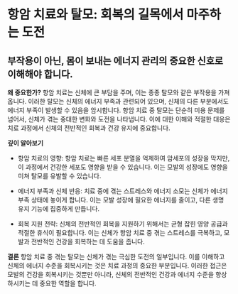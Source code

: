 
# 항암 치료와 탈모: 회복의 길목에서 마주하는 도전

## 부작용이 아닌, 몸이 보내는 에너지 관리의 중요한 신호로 이해해야 합니다.

**왜 중요한가?** 
항암 치료는 신체에 큰 부담을 주며, 이는 종종 탈모와 같은 부작용을 가져옵니다. 이러한 탈모는 신체의 에너지 부족과 관련되어 있으며, 신체의 다른 부분에서도 에너지 부족이 발생할 수 있음을 암시합니다. 항암 치료 중 탈모는 단순히 미용 문제를 넘어서, 신체가 겪는 중대한 변화와 도전을 나타냅니다. 이에 대한 이해와 적절한 대응은 치료 과정에서 신체의 전반적인 회복과 건강 유지에 중요합니다. 

**깊이 알아보기** 

- 항암 치료의 영향: 항암 치료는 빠른 세포 분열을 억제하여 암세포의 성장을 막지만, 이 과정에서 건강한 세포도 영향을 받을 수 있습니다. 이는 모발의 성장에도 영향을 미쳐 탈모를 유발할 수 있습니다. 

- 에너지 부족과 신체 반응: 치료 중에 겪는 스트레스와 에너지 소모는 신체가 에너지 부족 상태에 놓이게 합니다. 이는 모발 성장에 필요한 에너지를 줄이고, 다른 생명 유지 기능에 집중하게 만듭니다. 

- 회복 지원 전략: 신체의 전반적인 회복을 지원하기 위해서는 균형 잡힌 영양 공급과 적절한 휴식이 필요합니다. 이는 신체가 항암 치료 중 겪는 스트레스를 극복하고, 모발과 전반적인 건강을 회복하는 데 도움을 줍니다. 

**결론**
항암 치료 중 겪는 탈모는 신체가 겪는 극심한 도전의 일부입니다. 이를 이해하고 신체의 에너지 수준을 회복시키는 것은 치료 과정의 중요한 부분입니다. 이러한 접근은 모발의 건강을 회복시키는 것뿐만 아니라, 신체의 전반적인 건강과 에너지 수준을 향상하시키는 데 중요한 역할을 합니다.

<!--stackedit_data:
eyJoaXN0b3J5IjpbODMyMzYxOTIwLDExMjQxNjkyMV19
-->